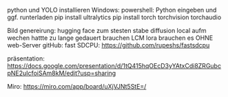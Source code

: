 python und YOLO installieren
Windows: powershell: Python eingeben und ggf. runterladen
pip install ultralytics
pip install torch torchvision torchaudio

Bild genereirung:
hugging face zum stesten
stabe diffusion local aufm wechen hattte zu lange gedauert
brauchen LCM lora
brauchen es OHNE web-Server
gitHub: fast SDCPU: https://github.com/rupeshs/fastsdcpu


präsentation: https://docs.google.com/presentation/d/1tQ415hqOEcD3yYAtxCdi8ZRGubcpNE2uIcfoiSAm8kM/edit?usp=sharing

Miro: https://miro.com/app/board/uXjVJNt5StE=/

